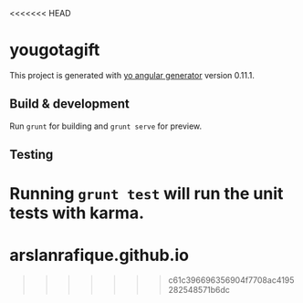 <<<<<<< HEAD
# yougotagift

This project is generated with [yo angular generator](https://github.com/yeoman/generator-angular)
version 0.11.1.

## Build & development

Run `grunt` for building and `grunt serve` for preview.

## Testing

Running `grunt test` will run the unit tests with karma.
=======
arslanrafique.github.io
=======================
>>>>>>> c61c396696356904f7708ac4195282548571b6dc
